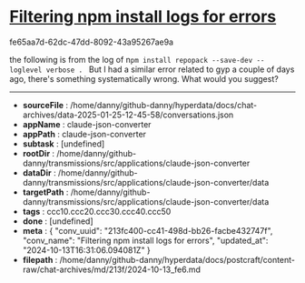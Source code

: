 # [Filtering npm install logs for errors](https://claude.ai/chat/213fc400-cc41-498d-bb26-facbe432747f)

fe65aa7d-62dc-47dd-8092-43a95267ae9a

the following is from the log of n`pm install repopack --save-dev --loglevel verbose . `
But I had a similar error related to gyp a couple of days ago, there's something systematically wrong. What would you suggest?

---

* **sourceFile** : /home/danny/github-danny/hyperdata/docs/chat-archives/data-2025-01-25-12-45-58/conversations.json
* **appName** : claude-json-converter
* **appPath** : claude-json-converter
* **subtask** : [undefined]
* **rootDir** : /home/danny/github-danny/transmissions/src/applications/claude-json-converter
* **dataDir** : /home/danny/github-danny/transmissions/src/applications/claude-json-converter/data
* **targetPath** : /home/danny/github-danny/transmissions/src/applications/claude-json-converter/data
* **tags** : ccc10.ccc20.ccc30.ccc40.ccc50
* **done** : [undefined]
* **meta** : {
  "conv_uuid": "213fc400-cc41-498d-bb26-facbe432747f",
  "conv_name": "Filtering npm install logs for errors",
  "updated_at": "2024-10-13T16:31:06.094081Z"
}
* **filepath** : /home/danny/github-danny/hyperdata/docs/postcraft/content-raw/chat-archives/md/213f/2024-10-13_fe6.md